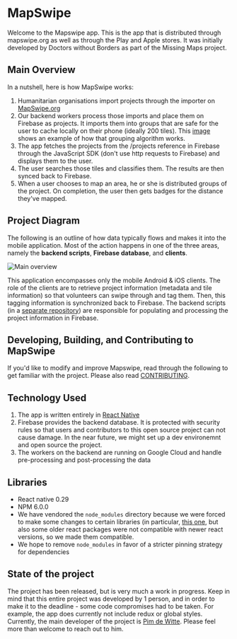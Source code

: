 # MapSwipe

Welcome to the Mapswipe app. This is the app that is distributed through mapswipe.org as well as through the Play and Apple stores. It was initially developed by Doctors without Borders as part of the Missing Maps project. 

## Main Overview

In a nutshell, here is how MapSwipe works:

1. Humanitarian organisations import projects through the importer on [MapSwipe.org](http://mapswipe.org/import)
1. Our backend workers process those imports and place them on Firebase as projects. It imports them into groups that are safe for the user to cache locally on their phone (ideally 200 tiles). This [image](http://i.imgur.com/giQq43i.jpg "image of grouping") shows an example of how that grouping algorithm works.
1. The app fetches the projects from the /projects reference in Firebase through the JavaScript SDK (don't use http requests to Firebase) and displays them to the user.
1. The user searches those tiles and classifies them. The results are then synced back to Firebase.
1. When a user chooses to map an area, he or she is distributed groups of the project. On completion, the user then gets badges for the distance they've mapped.

## Project Diagram

The following is an outline of how data typically flows and makes it into the mobile application. Most of the action happens in one of the three areas, namely the **backend scripts**, **Firebase database**, and **clients**. 

![Main overview](http://i.imgur.com/PYT62JF.png)

This application encompasses only the mobile Android & iOS clients. The role of the clients are to retrieve project information (metadata and tile information) so that volunteers can swipe through and tag them. Then, this tagging information is synchronized back to Firebase. The backend scripts (in a [separate repository](https://github.com/mapswipe/python-mapswipe-workers)) are responsible for populating and processing the project information in Firebase.

## Developing, Building, and Contributing to MapSwipe

If you'd like to modify and improve Mapswipe, read through the following to get familiar with the project. Please also read [CONTRIBUTING](CONTRIBUTING.md).

## Technology Used

1. The app is written entirely in [React Native](https://facebook.github.io/react-native/docs/getting-started.html)
1. Firebase provides the backend database. It is protected with security rules so that users and contributors to this open source project can not cause damage. In the near future, we might set up a dev environemnt and open source the project. 
1. The workers on the backend are running on Google Cloud and handle pre-processing and post-processing the data

## Libraries

- React native 0.29
- NPM 6.0.0
- We have vendored the `node_modules` directory because we were forced to make some changes to certain libraries (in particular, [this one](https://github.com/leecade/react-native-swiper/issues/111#issuecomment-227443561), but also some older react packages were not compatible with newer react versions, so we made them compatible.
- We hope to remove `node_modules` in favor of a stricter pinning strategy for dependencies

## State of the project
The project has been released, but is very much a work in progress. Keep in mind that this entire project was developed by 1 person, and in order to make it to the deadline - some code compromises had to be taken. For example, the app does currently not include redux or global styles. Currently, the main developer of the project is [Pim de Witte](http://github.com/pimdewitte). Please feel more than welcome to reach out to him.

